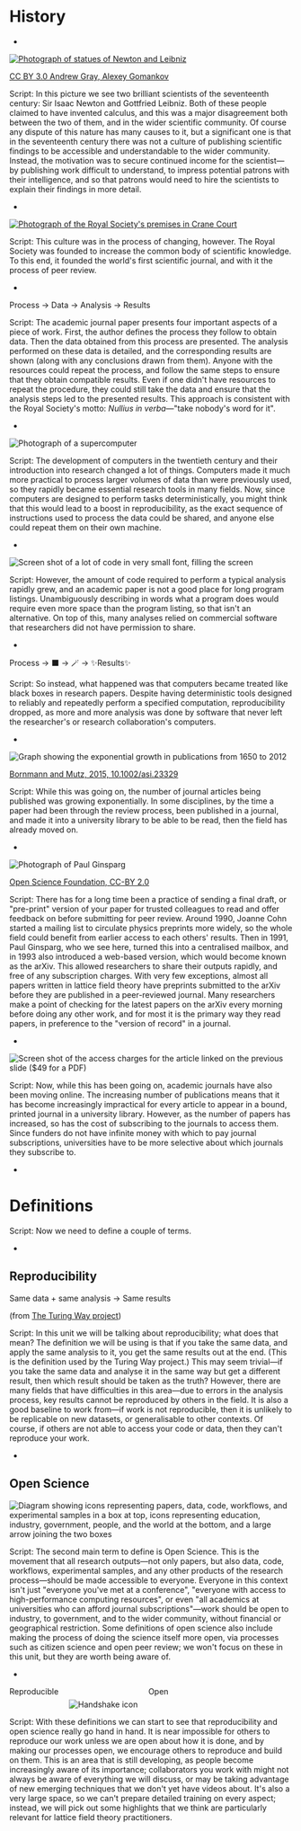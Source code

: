<!-- .slide: data-background-iframe="../../dist/theme/assets/section-header-grey.png" -->
# History

-

[![Photograph of statues of Newton and Leibniz](./images/newton_leibniz.jpg) <!-- .element: width="800px" -->](https://commons.wikimedia.org/wiki/File:Statues_of_Isaac_Newton_and_Gottfried_Leibniz.jpg)

[CC BY 3.0 Andrew Gray, Alexey Gomankov](https://commons.wikimedia.org/wiki/File:Statues_of_Isaac_Newton_and_Gottfried_Leibniz.jpg)

Script:
In this picture we see two brilliant scientists of the seventeenth century: Sir Isaac Newton and Gottfried Leibniz. Both of these people claimed to have invented calculus, and this was a major disagreement both between the two of them, and in the wider scientific community. Of course any dispute of this nature has many causes to it, but a significant one is that in the seventeenth century there was not a culture of publishing scientific findings to be accessible and understandable to the wider community. Instead, the motivation was to secure continued income for the scientist&mdash;by publishing work difficult to understand, to impress potential patrons with their intelligence, and so that patrons would need to hire the scientists to explain their findings in more detail.

-

[![Photograph of the Royal Society's premises in Crane Court](./images/rs.jpg) <!-- .element: width="700px" -->](https://commons.wikimedia.org/wiki/File:Royal_Society,_Crane_Court,_off_Fleet_Street,_London;_the_co_Wellcome_V0013121.jpg)

Script:
This culture was in the process of changing, however. The Royal Society was founded to increase the common body of scientific knowledge. To this end, it founded the world's first scientific journal, and with it the process of peer review.

-

Process $\rightarrow$ Data $\rightarrow$ Analysis $\rightarrow$ Results

Script:
The academic journal paper presents four important aspects of a piece of work. First, the author defines the process they follow to obtain data. Then the data obtained from this process are presented. The analysis performed on these data is detailed, and the corresponding results are shown (along with any conclusions drawn from them). Anyone with the resources could repeat the process, and follow the same steps to ensure that they obtain compatible results. Even if one didn't have resources to repeat the procedure, they could still take the data and ensure that the analysis steps led to the presented results. This approach is consistent with the Royal Society's motto: _Nullius in verba_&mdash;"take nobody's word for it".

-

![Photograph of a supercomputer](./images/supercomputer.jpg) <!-- .element: width="1200px" -->

Script:
The development of computers in the twentieth century and their introduction into research changed a lot of things. Computers made it much more practical to process larger volumes of data than were previously used, so they rapidly became essential research tools in many fields. Now, since computers are designed to perform tasks deterministically, you might think that this would lead to a boost in reproducibility, as the exact sequence of instructions used to process the data could be shared, and anyone else could repeat them on their own machine.

-

![Screen shot of a lot of code in very small font, filling the screen](./images/lots_of_code.png) <!-- .element: width="1800px" -->

Script:
However, the amount of code required to perform a typical analysis rapidly grew, and an academic paper is not a good place for long program listings. Unambiguously describing in words what a program does would require even more space than the program listing, so that isn't an alternative. On top of this, many analyses relied on commercial software that researchers did not have permission to share.

-

Process $\rightarrow$ ⬛ $\rightarrow$ 🪄 $\rightarrow$ ✨Results✨

Script:
So instead, what happened was that computers became treated like black boxes in research papers. Despite having deterministic tools designed to reliably and repeatedly perform a specified computation, reproducibility dropped, as more and more analysis was done by software that never left the researcher's or research collaboration's computers.

-

<!--_An article about computational science in a scientific publication is **not** the scholarship itself, it is merely **advertising** of the scholarship. The actual scholarship is the complete software development environment and the complete set of instructions which generated the figures._

&mdash;[attributed to Jon Claerbout, around 1995](https://statweb.stanford.edu/~wavelab/Wavelab_850/wavelab.pdf)

- -->

![Graph showing the exponential growth in publications from 1650 to 2012](./images/publications.png) <!-- .element: width="800px" -->

[Bornmann and  Mutz, 2015, 10.1002/asi.23329](https://doi.org/10.1002/asi.23329)

Script:
While this was going on, the number of journal articles being published was growing exponentially. In some disciplines, by the time a paper had been through the review process, been published in a journal, and made it into a university library to be able to be read, then the field has already moved on.

-

![Photograph of Paul Ginsparg](./images/ginsparg.jpg) <!-- .element: width="500px" -->

[Open Science Foundation, CC-BY 2.0](https://www.flickr.com/photos/97963478@N06/9135397744)

Script:
There has for a long time been a practice of sending a final draft, or "pre-print" version of your paper for trusted colleagues to read and offer feedback on before submitting for peer review. Around 1990, Joanne Cohn started a mailing list to circulate physics preprints more widely, so the whole field could benefit from earlier access to each others' results. Then in 1991, Paul Ginsparg, who we see here, turned this into a centralised mailbox, and in 1993 also introduced a web-based version, which would become known as the arXiv. This allowed researchers to share their outputs rapidly, and free of any subscription charges. With very few exceptions, almost all papers written in lattice field theory have preprints submitted to the arXiv before they are published in a peer-reviewed journal. Many researchers make a point of checking for the latest papers on the arXiv every morning before doing any other work, and for most it is the primary way they read papers, in preference to the "version of record" in a journal.

-

![Screen shot of the access charges for the article linked on the previous slide ($49 for a PDF)](./images/access_charges.png)<!-- .element: width="700px" -->

Script:
Now, while this has been going on, academic journals have also been moving online. The increasing number of publications means that it has become increasingly impractical for every article to appear in a bound, printed journal in a university library. However, as the number of papers has increased, so has the cost of subscribing to the journals to access them. Since funders do not have infinite money with which to pay journal subscriptions, universities have to be more selective about which journals they subscribe to.

-

<!-- .slide: data-background-iframe="../../dist/theme/assets/section-header-grey.png" -->
# Definitions

Script:
Now we need to define a couple of terms.

-

## Reproducibility

<span class="fragment fade-in" data-fragment-index="1">Same data</span>
<span class="fragment fade-in" data-fragment-index="2">$+$ same analysis</span>
<span class="fragment fade-in" data-fragment-index="3">$\rightarrow$ Same results</span>

<span class="fragment fade-in" data-fragment-index="4">(from [The Turing Way project](https://the-turing-way.netlify.app/reproducible-research/overview/overview-definitions.html))</span>

Script:
In this unit we will be talking about reproducibility; what does that mean? The definition we will be using is that if you take the same data, and apply the same analysis to it, you get the same results out at the end. (This is the definition used by the Turing Way project.) This may seem trivial&mdash;if you take the same data and analyse it in the same way but get a different result, then which result should be taken as the truth? However, there are many fields that have difficulties in this area&mdash;due to errors in the analysis process, key results cannot be reproduced by others in the field. It is also a good baseline to work from&mdash;if work is not reproducible, then it is unlikely to be replicable on new datasets, or generalisable to other contexts. Of course, if others are not able to access your code or data, then they can't reproduce your work.

-

## Open Science

![Diagram showing icons representing papers, data, code, workflows, and experimental samples in a box at top, icons representing education, industry, government, people, and the world at the bottom, and a large arrow joining the two boxes](./images/openscience.svg)<!-- .element: width="1000px" -->

Script:
The second main term to define is Open Science. This is the movement that all research outputs&mdash;not only papers, but also data, code, workflows, experimental samples, and any other products of the research process&mdash;should be made accessible to everyone. Everyone in this context isn't just "everyone you've met at a conference", "everyone with access to high-performance computing resources", or even "all academics at universities who can afford journal subscriptions"&mdash;work should be open to industry, to government, and to the wider community, without financial or geographical restriction. Some definitions of open science also include making the process of doing the science itself more open, via processes such as citizen science and open peer review; we won't focus on these in this unit, but they are worth being aware of.

-

Reproducible <img src="./images/handshake.svg" alt="Handshake icon" style="vertical-align: -1.7em; margin-left: 15px; margin-right: 15px;"> Open

Script:
With these definitions we can start to see that reproducibility and open science really go hand in hand. It is near impossible for others to reproduce our work unless we are open about how it is done, and by making our processes open, we encourage others to reproduce and build on them. This is an area that is still developing, as people become increasingly aware of its importance; collaborators you work with might not always be aware of everything we will discuss, or may be taking advantage of new emerging techniques that we don't yet have videos about. It's also a very large space, so we can't prepare detailed training on every aspect; instead, we will pick out some highlights that we think are particularly relevant for lattice field theory practitioners.
